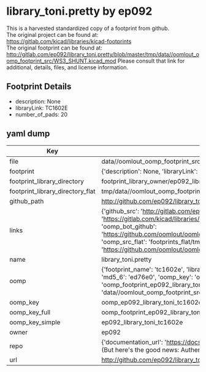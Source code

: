 # library_toni.pretty by ep092  
This is a harvested standardized copy of a footprint from github.  
The original project can be found at:  
https://gitlab.com/kicad/libraries/kicad-footprints  
The original footprint can be found at:
http://gitlab.com/ep092/library_toni.pretty/blob/master/tmp/data//oomlout_oomp_footprint_src/WS3_SHUNT.kicad_mod
Please consult that link for additional, details, files, and license information.  
## Footprint Details
* description: None  
* libraryLink: TC1602E  
* number_of_pads: 20  
## yaml dump  
| Key | Value |  
| --- | --- |  
| file | data//oomlout_oomp_footprint_src/library_toni.pretty/TC1602E.kicad_mod |  
| footprint | {'description': None, 'libraryLink': 'TC1602E', 'number_of_pads': 20} |  
| footprint_library_directory | footprint_library_owner/ep092_library_toni.pretty |  
| footprint_library_directory_flat | tmp/data//oomlout_oomp_footprint_src/footprints_flat/ep092_library_toni_tc1602e/working |  
| github_path | http://github.com/ep092/library_toni.pretty/blob/master/tmp/data//oomlout_oomp_footprint_src/TC1602E.kicad_mod |  
| links | {'github_src': 'http://gitlab.com/ep092/library_toni.pretty/blob/master/tmp/data//oomlout_oomp_footprint_src/WS3_SHUNT.kicad_mod', 'github_src_repo': 'https://gitlab.com/kicad/libraries/kicad-footprints', 'oomp_bot': 'tmp/data//oomlout_oomp_footprint_src/footprints/ep092_library_toni_tc1602e/working', 'oomp_bot_github': 'https://github.com/oomlout/oomlout_oomp_footprint_bot/tree/main/tmp/data//oomlout_oomp_footprint_src/footprints/ep092_library_toni_tc1602e/working', 'oomp_src_flat': 'footprints_flat/tmp/data//oomlout_oomp_footprint_src/footprints_flat/ep092_library_toni_tc1602e/working', 'oomp_src_flat_github': 'https://github.com/oomlout/oomlout_oomp_footprint_src/tree/main/tmp/data//oomlout_oomp_footprint_src/footprints_flat/ep092_library_toni_tc1602e/working'} |  
| name | library_toni.pretty |  
| oomp | {'footprint_name': 'tc1602e', 'library_name': 'library_toni', 'md5': 'ed76e0288543bc9ce4bf818298549ba8', 'md5_10': 'ed76e02885', 'md5_5': 'ed76e', 'md5_6': 'ed76e0', 'oomp_key': 'oomp_ep092_library_toni_tc1602e', 'oomp_key_extra': 'oomp_footprint_ep092_library_toni_tc1602e', 'oomp_key_full': 'oomp_footprint_ep092_library_toni_tc1602e_ed76e0', 'oomp_key_simple': 'ep092_library_toni_tc1602e', 'original_filename': 'data//oomlout_oomp_footprint_src/library_toni.pretty/TC1602E.kicad_mod', 'owner_name': 'ep092'} |  
| oomp_key | oomp_ep092_library_toni_tc1602e |  
| oomp_key_full | oomp_footprint_ep092_library_toni_tc1602e |  
| oomp_key_simple | ep092_library_toni_tc1602e |  
| owner | ep092 |  
| repo | {'documentation_url': 'https://docs.github.com/rest/overview/resources-in-the-rest-api#rate-limiting', 'message': "API rate limit exceeded for 84.66.142.224. (But here's the good news: Authenticated requests get a higher rate limit. Check out the documentation for more details.)"} |  
| url | http://github.com/ep092/library_toni.pretty |  


